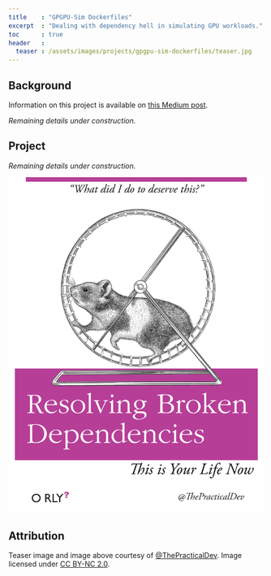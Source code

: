```yaml
---
title    : "GPGPU-Sim Dockerfiles"
excerpt  : "Dealing with dependency hell in simulating GPU workloads."
toc      : true
header   :
  teaser : /assets/images/projects/gpgpu-sim-dockerfiles/teaser.jpg
---
```


## Background

Information on this project is available on [this Medium post](https://medium.com/@jlperona/gpgpu-sim-and-machine-learning-workloads-152563e6703f).

*Remaining details under construction.*

## Project

*Remaining details under construction.*

![Dealing with dependency hell is equivalent to a hamster on a wheel.](/assets/images/projects/gpgpu-sim-dockerfiles/dependencies.png)

## Attribution

Teaser image and image above courtesy of [@ThePracticalDev](https://twitter.com/ThePracticalDev).
Image licensed under [CC BY-NC 2.0](https://creativecommons.org/licenses/by-nc/2.0/).

